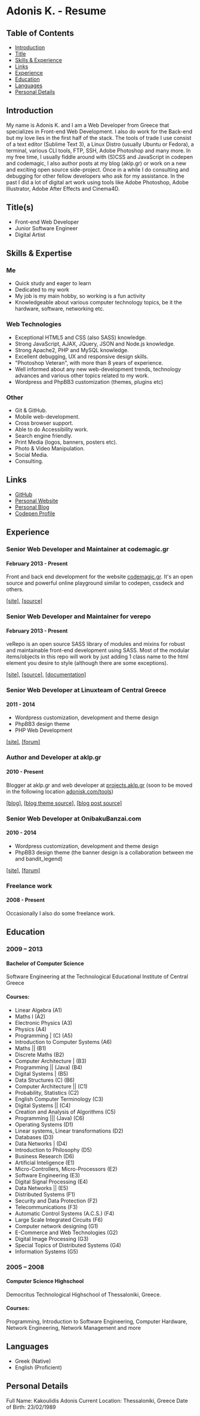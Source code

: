 # Adonis K. - Resume

## Table of Contents

* [Introduction](#introduction)
* [Title](#titles)
* [Skills & Experience](#skills--expertise)
* [Links](#links)
* [Experience](#experience)
* [Education](#education)
* [Languages](#languages)
* [Personal Details](#personal-details)

## Introduction

My name is Adonis K. and I am a Web Developer from Greece that specializes in Front-end Web Development. I also do work for the Back-end but my love lies in the first half of the stack. The tools of trade I use consist of a text editor (Sublime Text 3), a Linux Distro (usually Ubuntu or Fedora), a terminal, various CLI tools, FTP, SSH, Adobe Photoshop and many more. In my free time, I usually fiddle around with (S)CSS and JavaScript in codepen and codemagic, I also author posts at my blog (aklp.gr) or work on a new and exciting open source side-project. Once in a while I do consulting and debugging for other fellow developers who ask for my assistance. In the past I did a lot of digital art work using tools like Adobe Photoshop, Adobe Illustrator, Adobe After Effects and Cinema4D.

## Title(s)

* Front-end Web Developer
* Junior Software Engineer
* Digital Artist

## Skills & Expertise

### Me

* Quick study and eager to learn
* Dedicated to my work
* My job is my main hobby, so working is a fun activity
* Knowledgeable about various computer technology topics, be it the hardware, software, networking etc.

### Web Technologies
* Exceptional HTML5 and CSS (also SASS) knowledge.
* Strong JavaScript, AJAX, JQuery, JSON and Node.js knowledge.
* Strong Apache2, PHP and MySQL knowledge.
* Excellent debugging, UX and responsive design skills.
* "Photoshop Veteran", with more than 8 years of experience.
* Well informed about any new web-development trends, technology advances and various other topics related to my work.
* Wordpress and PhpBB3 customization (themes, plugins etc)

### Other

* Git & GitHub.
* Mobile web-development.
* Cross browser support.
* Able to do Accessibility work.
* Search engine friendly.
* Print Media (logos, banners, posters etc).
* Photo & Video Manipulation.
* Social Media.
* Consulting.

## Links

* [GitHub](https://github.com/varemenos)
* [Personal Website](http://adonisk.com)
* [Personal Blog](http://aklp.gr)
* [Codepen Profile](http://codepen.io/adonisk)

## Experience

### Senior Web Developer and Maintainer at codemagic.gr

#### February 2013 - Present

Front and back end development for the website [codemagic.gr](http://codemagic.gr). It's an open source and powerful online playground similar to codepen, cssdeck and others.

[[site]](http://codemagic.gr), [[source]](https://github.com/varemenos/codemagic)

### Senior Web Developer and Maintainer for verepo

#### February 2013 - Present

veRepo is an open source SASS library of modules and mixins for robust and maintainable front-end development using SASS. Most of the modular items/objects in this repo will work by just adding 1 class name to the html element you desire to style (although there are some exceptions).

[[site]](http://varemenos.github.io/verepo), [[source]](https://github.com/varemenos/verepo), [[documentation]](http://varemenos.github.io/verepo/docs/)

### Senior Web Developer at Linuxteam of Central Greece

#### 2011 - 2014

- Wordpress customization, development and theme design
- PhpBB3 design theme
- PHP Web Development

[[site]](http://linuxteam.teilam.gr/), [[forum]](http://linuxteam.teilam.gr/forum/)

### Author and Developer at aklp.gr

#### 2010 - Present

Blogger at aklp.gr and web developer at [projects.aklp.gr](http://projects.aklp.gr) (soon to be moved in the following location [adonisk.com/tools](http://adonisk.com/tools))

[[blog]](http://aklp.gr), [[blog theme source]](https://github.com/varemenos/aklpgr-dropplets-template), [[blog post source]](https://github.com/varemenos/aklpgr-blog-posts)

### Senior Web Developer at OnibakuBanzai.com

#### 2010 - 2014

- Wordpress customization, development and theme design
- PhpBB3 design theme (the banner design is a collaboration between me and bandit_legend)

[[site]](http://www.onibakubanzai.com/), [[forum]](http://forum.onibakubanzai.com/)

### Freelance work

#### 2008 - Present

Occasionally I also do some freelance work.

## Education

### 2009 – 2013

#### Bachelor of Computer Science

Software Engineering at the Technological Educational Institute of Central Greece

#### Courses:

* Linear Algebra (A1)
* Maths I (A2)
* Electronic Physics (A3)
* Physics (A4)
* Programming | (C) (A5)
* Introduction to Computer Systems (A6)
* Maths || (B1)
* Discrete Maths (B2)
* Computer Architecture | (B3)
* Programming || (Java) (B4)
* Digital Systems | (B5)
* Data Structures (C) (B6)
* Computer Architecture || (C1)
* Probability, Statistics (C2)
* English Computer Terminology (C3)
* Digital Systems || (C4)
* Creation and Analysis of Algorithms (C5)
* Programming ||| (Java) (C6)
* Operating Systems (D1)
* Linear systems, Linear transformations (D2)
* Databases (D3)
* Data Networks | (D4)
* Introduction to Philosophy (D5)
* Business Research (D6)
* Artificial Inteligence (E1)
* Micro-Controllers, Micro-Processors (E2)
* Software Engineering (E3)
* Digital Signal Processing (E4)
* Data Networks || (E5)
* Distributed Systems (F1)
* Security and Data Protection (F2)
* Telecommunications (F3)
* Automatic Control Systems (A.C.S.) (F4)
* Large Scale Integrated Circuits (F6)
* Computer network designing (G1)
* E-Commerce and Web Technologies (G2)
* Digital Image Processing (G3)
* Special Topics of Distributed Systems (G4)
* Information Systems (G5)

### 2005 – 2008

#### Computer Science Highschool

Democritus Technological Highschool of Thessaloniki, Greece.

#### Courses:

Programming, Introduction to Software Engineering, Computer Hardware, Network Engineering, Network Management and more

## Languages

* Greek (Native)
* English (Proficient)

## Personal Details

Full Name: Kakoulidis Adonis
Current Location: Thessaloniki, Greece
Date of Birth: 23/02/1989
